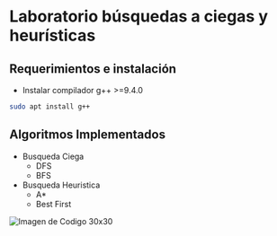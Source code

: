 # Laboratorio búsquedas a ciegas y heurísticas

## Requerimientos e instalación

- Instalar compilador g++ >=9.4.0

```bash
sudo apt install g++
```

## Algoritmos Implementados

- Busqueda Ciega
  - DFS
  - BFS
- Busqueda Heuristica
  - A*
  - Best First


![Imagen de Codigo 30x30](https://github.com/warrormac/IA-UCSP-1/blob/main/Lab_01/IA%20Busqueda.png)
